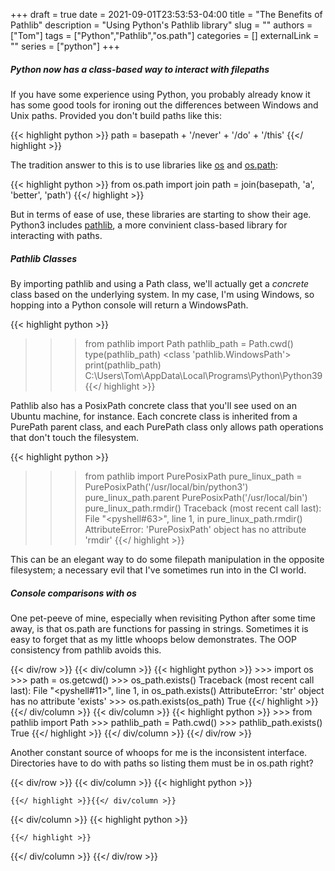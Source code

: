 +++ 
draft = true
date = 2021-09-01T23:53:53-04:00
title = "The Benefits of Pathlib"
description = "Using Python's Pathlib library"
slug = ""
authors = ["Tom"]
tags = ["Python","Pathlib","os.path"]
categories = []
externalLink = ""
series = ["python"]
+++

##### Python now has a class-based way to interact with filepaths

If you have some experience using Python, you probably already know it has some good tools for ironing out the differences between Windows and Unix paths.
Provided you don't build paths like this:

{{< highlight python >}}
path = basepath + '/never' + '/do' + '/this'
{{</ highlight >}}

The tradition answer to this is to use libraries like [os](https://docs.python.org/3/library/os.html) and [os.path](https://docs.python.org/3/library/os.path.html):

{{< highlight python >}}
from os.path import join
path = join(basepath, 'a', 'better', 'path')
{{</ highlight >}}

But in terms of ease of use, these libraries are starting to show their age.
Python3 includes [pathlib](https://docs.python.org/3/library/pathlib.html), a more convinient class-based library for interacting with paths.

##### Pathlib Classes

By importing pathlib and using a Path class, we'll actually get a *concrete* class based on the underlying system.
In my case, I'm using Windows, so hopping into a Python console will return a WindowsPath.

{{< highlight python >}}
>>> from pathlib import Path
>>> pathlib_path = Path.cwd()
>>> type(pathlib_path)
<class 'pathlib.WindowsPath'>
>>> print(pathlib_path)
C:\Users\Tom\AppData\Local\Programs\Python\Python39
{{</ highlight >}}

Pathlib also has a PosixPath concrete class that you'll see used on an Ubuntu machine, for instance. 
Each concrete class is inherited from a PurePath parent class, and each PurePath class only allows path operations that don't touch the filesystem.

{{< highlight python >}}
>>> from pathlib import PurePosixPath
>>> pure_linux_path = PurePosixPath('/usr/local/bin/python3')
>>> pure_linux_path.parent
PurePosixPath('/usr/local/bin')
>>> pure_linux_path.rmdir()
Traceback (most recent call last):
File "<pyshell#63>", line 1, in <module>
pure_linux_path.rmdir()
AttributeError: 'PurePosixPath' object has no attribute 'rmdir'
{{</ highlight >}}

This can be an elegant way to do some filepath manipulation in the opposite filesystem; a necessary evil that I've sometimes run into in the CI world.

##### Console comparisons with os

One pet-peeve of mine, especially when revisiting Python after some time away, is that os.path are functions for passing in strings. 
Sometimes it is easy to forget that as my little whoops below demonstrates. 
The OOP consistency from pathlib avoids this.

{{< div/row >}}
  {{< div/column >}}
    {{< highlight python >}}
    >>> import os
    >>> path = os.getcwd()
    >>> os_path.exists()
    Traceback (most recent call last):
    File "<pyshell#11>", line 1, 
    in <module> os_path.exists()
    AttributeError: 'str' object 
    has no attribute 'exists'
    >>> os.path.exists(os_path)
    True
    {{</ highlight >}}{{</ div/column >}}
  {{< div/column >}}
    {{< highlight python >}}
    >>> from pathlib import Path
    >>> pathlib_path = Path.cwd()
    >>> pathlib_path.exists()
    True
    {{</ highlight >}}
  {{</ div/column >}}
{{</ div/row >}}

Another constant source of whoops for me is the inconsistent interface.
Directories have to do with paths so listing them must be in os.path right?


{{< div/row >}}
  {{< div/column >}}
    {{< highlight python >}}
    
    {{</ highlight >}}{{</ div/column >}}
  {{< div/column >}}
    {{< highlight python >}}
    
    {{</ highlight >}}
  {{</ div/column >}}
{{</ div/row >}}